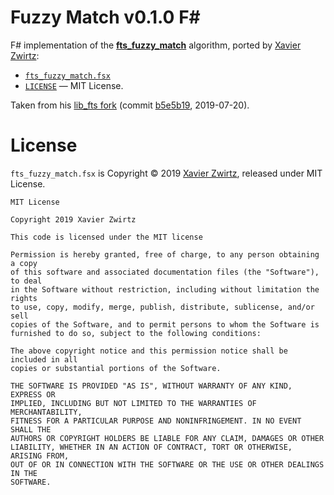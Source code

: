 # Fuzzy Match v0.1.0 F&num;

F# implementation of the __[fts_fuzzy_match]__ algorithm, ported by [Xavier Zwirtz]:

- [`fts_fuzzy_match.fsx`](./fts_fuzzy_match.fsx)
- [`LICENSE`](./LICENSE) — MIT License.

Taken from his [lib_fts fork]  (commit [b5e5b19], 2019-07-20).

# License

`fts_fuzzy_match.fsx` is Copyright © 2019 [Xavier Zwirtz], released under MIT License.

```
MIT License

Copyright 2019 Xavier Zwirtz

This code is licensed under the MIT license

Permission is hereby granted, free of charge, to any person obtaining a copy
of this software and associated documentation files (the "Software"), to deal
in the Software without restriction, including without limitation the rights
to use, copy, modify, merge, publish, distribute, sublicense, and/or sell
copies of the Software, and to permit persons to whom the Software is
furnished to do so, subject to the following conditions:

The above copyright notice and this permission notice shall be included in all
copies or substantial portions of the Software.

THE SOFTWARE IS PROVIDED "AS IS", WITHOUT WARRANTY OF ANY KIND, EXPRESS OR
IMPLIED, INCLUDING BUT NOT LIMITED TO THE WARRANTIES OF MERCHANTABILITY,
FITNESS FOR A PARTICULAR PURPOSE AND NONINFRINGEMENT. IN NO EVENT SHALL THE
AUTHORS OR COPYRIGHT HOLDERS BE LIABLE FOR ANY CLAIM, DAMAGES OR OTHER
LIABILITY, WHETHER IN AN ACTION OF CONTRACT, TORT OR OTHERWISE, ARISING FROM,
OUT OF OR IN CONNECTION WITH THE SOFTWARE OR THE USE OR OTHER DEALINGS IN THE
SOFTWARE.
```

<!-----------------------------------------------------------------------------
                               REFERENCE LINKS
------------------------------------------------------------------------------>


<!-- upstream -->

[fts_fuzzy_match]: https://github.com/forrestthewoods/lib_fts

[lib_fts fork]: https://github.com/xavierzwirtz/lib_fts/blob/fsharp/code/fts_fuzzy_match.fsx "View upstream source file"

[b5e5b19]: https://github.com/xavierzwirtz/lib_fts/blob/b5e5b19cb92cb7e82dc06616feba8da5da0b5da8/code/fts_fuzzy_match.fsx

<!-- people -->

[Xavier Zwirtz]: https://github.com/xavierzwirtz "View Xavier Zwirtz's GitHub profile"
[Forrest Smith]: https://github.com/forrestthewoods "View Forrest Smith's GitHub profile"

<!-- EOF -->
